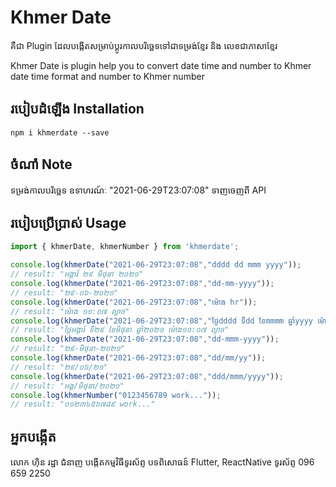 # Khmer Date

គឺជា Plugin ដែលបង្កើតសម្រាប់ប្ដូរកាលបរិច្ឆេទទៅជាទម្រង់ខ្មែរ និង លេខជាភាសាខ្មែរ

Khmer Date is plugin help you to convert date time and number to Khmer date time format and number to Khmer number

## របៀបដំឡើង Installation

`npm i khmerdate --save`

## ចំណាំ Note

ទម្រង់កាលបរិច្ឆេទ ឧទាហរណ៍ៈ "2021-06-29T23:07:08" ទាញចេញពី API

## របៀបប្រើប្រាស់ Usage
~~~javascript
import { khmerDate, khmerNumber } from 'khmerdate';

console.log(khmerDate("2021-06-29T23:07:08","dddd dd mmm yyyy"));
// result: "អង្គារ៍ ២៩ មិថុនា ២០២១"
console.log(khmerDate("2021-06-29T23:07:08","dd-mm-yyyy"));
// result: "២៩-០៦-២០២១"
console.log(khmerDate("2021-06-29T23:07:08","ម៉ោង hr"));
// result: "ម៉ោង ១១:០៧ ល្ងាច"
console.log(khmerDate("2021-06-29T23:07:08","ថ្ងៃdddd ទីdd ខែmmmm ឆ្នាំyyyy ម៉ោងhr"));
// result: "ថ្ងៃអង្គារ៍ ទី២៩ ខែមិថុនា ឆ្នាំ២០២១ ម៉ោង១១:០៧ ល្ងាច"
console.log(khmerDate("2021-06-29T23:07:08","dd-mmm-yyyy"));
// result: "២៩-មិថុនា-២០២១"
console.log(khmerDate("2021-06-29T23:07:08","dd/mm/yy"));
// result: "២៩/០៦/២១"
console.log(khmerDate("2021-06-29T23:07:08","ddd/mmm/yyyy"));
// result: "អង្គ/មិថុនា/២០២១"
console.log(khmerNumber("0123456789 work..."));
// result: "០១២៣៤៥៦៧៨៩ work..."
~~~


## អ្នកបង្កើត
លោក ហ៊ិន រដ្ឋា
ជំនាញ បង្កើតកម្មវិធីទូរស័ព្ទ
បទពិសោធន៍ Flutter, ReactNative
ទូរស័ព្ទ 096 659 2250